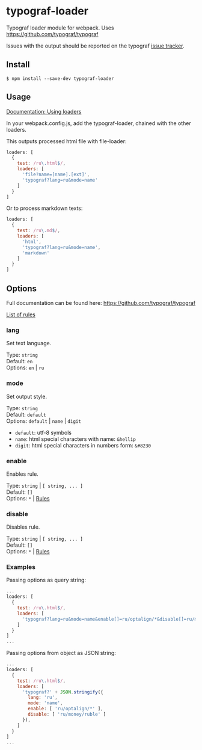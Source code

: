 # typograf-loader

Typograf loader module for webpack. Uses https://github.com/typograf/typograf

Issues with the output should be reported on the typograf [issue tracker](https://github.com/typograf/typograf/issues).


## Install

```
$ npm install --save-dev typograf-loader
```


## Usage

[Documentation: Using loaders](http://webpack.github.io/docs/using-loaders.html)

In your webpack.config.js, add the typograf-loader, chained with the other loaders.

This outputs processed html file with file-loader:

```javascript
loaders: [
  {
    test: /ru\.html$/,
    loaders: [
      'file?name=[name].[ext]',
      'typograf?lang=ru&mode=name'
    ]
  }
]
```


Or to process markdown texts:

```javascript
loaders: [
  {
    test: /ru\.md$/,
    loaders: [
      'html',
      'typograf?lang=ru&mode=name',
      'markdown'
    ]
  }
]
```


## Options

Full documentation can be found here: https://github.com/typograf/typograf

[List of rules](https://github.com/typograf/typograf/tree/dev/docs)


### lang

Set text language.

Type: `string` <br>
Default: `en` <br>
Options: `en` | `ru`


### mode

Set output style.

Type: `string` <br>
Default: `default` <br>
Options: `default` | `name` | `digit`

- `default`: utf-8 symbols
- `name`: html special characters with name: `&hellip`
- `digit`: html special characters in numbers form: `&#8230`


### enable

Enables rule.

Type: `string` | `[ string, ... ]` <br>
Default: `[]` <br>
Options: `*` | [Rules](https://github.com/typograf/typograf/tree/dev/docs)

### disable

Disables rule.

Type: `string` | `[ string, ... ]` <br>
Default: `[]` <br>
Options: `*` | [Rules](https://github.com/typograf/typograf/tree/dev/docs)


### Examples

Passing options as query string:

```javascript
...
loaders: [
  {
    test: /ru\.html$/,
    loaders: [
      'typograf?lang=ru&mode=name&enable[]=ru/optalign/*&disable[]=ru/money/ruble',
    ]
  }
]
...
```

Passing options from object as JSON string:

```javascript
...
loaders: [
  {
    test: /ru\.html$/,
    loaders: [
      'typograf?' + JSON.stringify({
        lang: 'ru',
        mode: 'name',
        enable: [ 'ru/optalign/*' ],
        disable: [ 'ru/money/ruble' ]
      }),
    ]
  }
]
...
```
